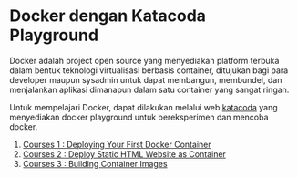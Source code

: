 # Docker dengan Katacoda Playground

Docker adalah project open source yang menyediakan platform terbuka dalam bentuk teknologi virtualisasi berbasis container, ditujukan bagi para developer maupun sysadmin untuk dapat membangun, membundel, dan menjalankan aplikasi dimanapun dalam satu container yang sangat ringan.

Untuk mempelajari Docker, dapat dilakukan melalui web [katacoda](https://www.katacoda.com) yang menyediakan docker playground untuk bereksperimen dan mencoba docker.

1. [Courses 1 : Deploying Your First Docker Container](courses1.md)
2. [Courses 2 : Deploy Static HTML Website as Container](courses2.md)
3. [Courses 3 : Building Container Images](courses3.md)
